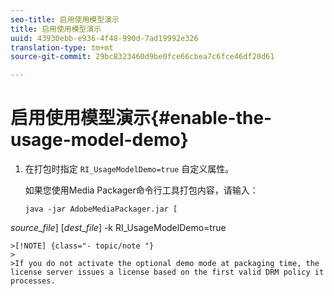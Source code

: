 ```yaml
---
seo-title: 启用使用模型演示
title: 启用使用模型演示
uuid: 43930ebb-e936-4f48-990d-7ad19992e326
translation-type: tm+mt
source-git-commit: 29bc8323460d9be0fce66cbea7c6fce46df20d61

---
```



# 启用使用模型演示{#enable-the-usage-model-demo}

1. 在打包时指定 `RI_UsageModelDemo=true` 自定义属性。

   如果您使用Media Packager命令行工具打包内容，请输入：

   ```
   java -jar AdobeMediaPackager.jar [
   
<i>source_file</i>] [<i>dest_file</i>] -k RI_UsageModelDemo=true

```
>[!NOTE] {class="- topic/note "}
>
>If you do not activate the optional demo mode at packaging time, the license server issues a license based on the first valid DRM policy it processes.

